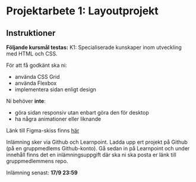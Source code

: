 # Projektarbete 1: Layoutprojekt

## Instruktioner
**Följande kursmål testas:**
K1: Specialiserade kunskaper inom utveckling med HTML och CSS.

För att få godkänt ska ni:
* använda CSS Grid
* använda Flexbox
* implementera sidan enligt design

Ni behöver **inte**:
* göra sidan responsiv utan enbart göra den för desktop 
* ha några animationer eller liknande

Länk till Figma-skiss finns [här](https://www.figma.com/file/ZYWkmQTW5XFMAHXuSAAOaqFQ/Insurance-grid?node-id=0%3A1)

Inlämning sker via Github och Learnpoint. Ladda upp ert projekt på Github (på en gruppmedlems Github-konto). Gå sedan in på Learnpoint och under innehåll finns det en inlämningsuppgift där ska ni ska posta er länk till gruppmedlemmens repo.

Inlämning senast: **17/9 23:59**